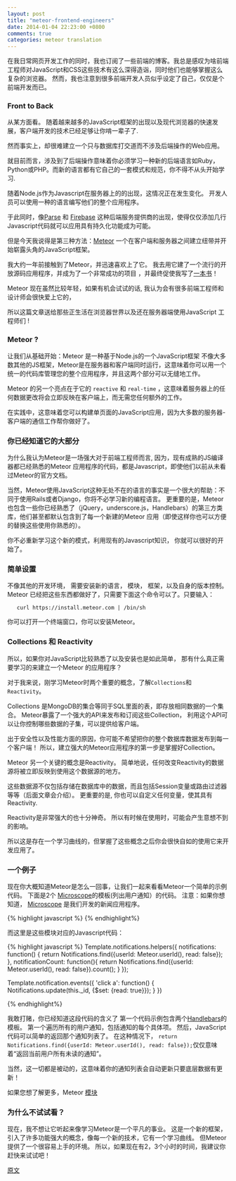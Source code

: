 ```yaml
---
layout: post
title: "meteor-frontend-engineers"
date: 2014-01-04 22:23:00 +0800
comments: true
categories: meteor translation
---
```




在我日常网页开发工作的同时，我也订阅了一些前端的博客。我总是感叹为啥前端工程师对JavaScript和CSS这些技术有这么深得造诣，同时他们也能够掌握这么复杂的浏览器。
然而，我也注意到很多前端开发人员似乎设定了自己，仅仅是个前端开发而已。

### **Front to Back**

从某方面看。 随着越来越多的JavaScript框架的出现以及现代浏览器的快速发展，客户端开发的技术已经足够让你啃一辈子了.

然而事实上，却很难建立一个只与数据库打交道而不涉及后端操作的Web应用。

就目前而言，涉及到了后端操作意味着你必须学习一种新的后端语言如Ruby，Python或PHP。而新的语言都有它自己的一套模式和规范，你不得不从头开始学习.

随着Node.js作为Javascript在服务器上的的出现，这情况正在发生变化。 开发人员可以使用一种的语言编写他们的整个应用程序。

于此同时，像[Parse](https://parse.com/) 和 [Firebase](https://www.firebase.com/) 这种后端服务提供商的出现，使得仅仅添加几行Javascript代码就可以应用具有持久化功能成为可能。

但是今天我说得是第三种方法：[Meteor](http://meteor.com)  一个在客户端和服务器之间建立纽带并开始崭露头角的JavaScript框架。

我大约一年前接触到了Meteor，并迅速喜欢上了它。 我去用它建了一个流行的开放源码应用程序，并成为了一个非常成功的项目 ，并最终促使我写了[一本书](http://www.discovermeteor.com/)！

Meteor 现在虽然比较年轻，如果有机会试试的话, 我认为会有很多前端工程师和设计师会很快爱上它的，

所以这篇文章送给那些正生活在浏览器世界以及还在服务器端使用JavaScript 工程师们 !


### **Meteor ?**

让我们从基础开始：Meteor 是一种基于Node.js的一个JavaScript框架 不像大多数其他的JS框架，Meteor是在服务器和客户端同时运行，这意味着你可以用一个统一的代码库管理您的整个应用程序，并且这两个部分可以无缝地工作。

Meteor 的另一个亮点在于它的 `reactive` 和 `real-time` ，这意味着服务器上的任何数据更改将会立即反映在客户端上，而无需您任何额外的工作。

在实践中，这意味着您可以构建单页面的JavaScript应用，因为大多数的服务器-客户端的通信工作帮你做好了。


### **你已经知道它的大部分**

为什么我认为Meteor是一场强大对于前端工程师而言, 因为，现有成熟的JS编译器都已经熟悉的Meteor 应用程序的代码，都是Javascript，即使他们以前从未看过Meteor的官方文档。

当然，Meteor使用JavaScript这种无处不在的语言的事实是一个很大的帮助：不同于使用Rails或者Django，你将不必学习新的编程语言。
更重要的是，Meteor 也包含一些你已经熟悉了（jQuery，underscore.js，Handlebars）的第三方类库，他们甚至都默认包含到了每一个新建的Meteor 应用（即使这样你也可以方便的替换这些使用你熟悉的）。

你不必重新学习这个新的模式，利用现有的Javascript知识， 你就可以很好的开始了。

### **简单设置**

不像其他的开发环境， 需要安装新的语言， 模块， 框架，以及自身的版本控制。
Meteor 已经把这些东西都做好了，只需要下面这个命令可以了。只要输入：

``    curl https://install.meteor.com | /bin/sh ``

你可以打开一个终端窗口，你可以安装Meteor。

### **Collections 和 Reactivity**

所以，如果你对JavaScript比较熟悉了以及安装也是如此简单， 那有什么真正需要学习的来建立一个Meteor 的应用程序？

对于我来说，刚学习Meteor时两个重要的概念，了解``Collections``和 ``Reactivity``。

Collections 是MongoDB的集合等同于SQL里面的表，即存放相同数据的一个集合。 Meteor暴露了一个强大的API来发布和订阅这些Collection， 利用这个API可以让你控制哪些数据的子集，可以提供给客户端。

出于安全性以及性能方面的原因，你可能不希望把你的整个数据库数据发布到每一个客户端！ 所以，建立强大的Meteor应用程序的第一步是掌握好Collection。

Meteor 另一个关键的概念是Reactivity。 简单地说，任何改变Reactivity的数据源将被立即反映到使用这个数据源的地方。

这些数据源不仅包括存储在数据库中的数据，而且包括Session变量或路由过滤器等等（后面文章会介绍）。 更重要的是, 你也可以自定义任何变量，使其具有Reactivity.

Reactivity是非常强大的也十分神奇。 所以有时候在使用时，可能会产生意想不到的影响。

所以这是存在一个学习曲线的，但掌握了这些概念之后你会很快自如的使用它来开发应用了。


### **一个例子**

现在你大概知道Meteor是怎么一回事，让我们一起来看看Meteor一个简单的示例代码。
下面是2个 [Microscope](https://github.com/DiscoverMeteor/Microscope)的模板(列出用户通知）的代码。
注意：如果你想知道， [Microscope](https://github.com/DiscoverMeteor/Microscope) 是我们开发的新闻应用程序。

{% highlight javascript %}
<template name="notifications">
  <ul class="notification">
    {{#if notificationCount}}
      {{#each notifications}}
        {{> notification}}
      {{/each}}
    {{else}}
      <li><span>No Notifications</span></li>
    {{/if}}
  </ul>
</template>

<template name="notification">
  <li>
    <a href="{{postPagePath postId}}">
     <strong>{{commenterName}}</strong> commented on your post
    </a>
  </li>
</template>
{% endhighlight%}

而这里是这些模块对应的Javascript代码：

{% highlight javascript %}
  Template.notifications.helpers({
    notifications: function() {
     return Notifications.find({userId: Meteor.userId(), read: false});
    },
    notificationCount: function(){
     return Notifications.find({userId: Meteor.userId(), read: false}).count();
    }
  });

  Template.notification.events({
    'click a': function() {
      Notifications.update(this._id, {$set: {read: true}});
    }
  })

{% endhighlight%}


我敢打赌，你已经知道这段代码的含义了
第一个代码示例包含两个[Handlebars](http://handlebarsjs.com/)的模板。 第一个遍历所有的用户通知，包括通知的每个具体项。
然后，JavaScript代码可以简单的返回那个通知列表了。 在这种情况下， `return Notifications.find({userId: Meteor.userId(), read: false});`仅仅意味着“返回当前用户所有未读的通知”。

当然，这一切都是被动的，这意味着你的通知列表会自动更新只要底层数据有更新！

如果您想了解更多，Meteor [模块](http://www.discovermeteor.com/2013/02/20/a-look-at-a-meteor-template/)

### **为什么不试试看？**

现在，我不想让它听起来像学习Meteor是一个平凡的事业。 这是一个新的框架，引入了许多功能强大的概念，像每一个新的技术，它有一个学习曲线。
但Meteor提供了一个很容易上手的环境。
所以，如果现在有2，3个小时的时间，我建议你赶快来试试吧！

[原文](http://davidwalsh.name/meteor-frontend-engineers)
